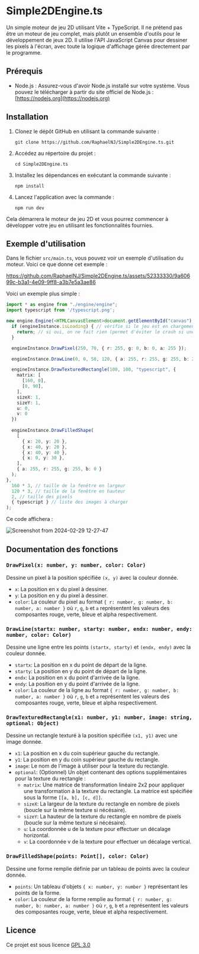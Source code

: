 # Simple2DEngine.ts

Un simple moteur de jeu 2D utilisant Vite + TypeScript. Il ne prétend pas être un moteur de jeu complet, mais plutôt un ensemble d'outils pour le développement de jeux 2D. Il utilise l'API JavaScript Canvas pour dessiner les pixels à l'écran, avec toute la logique d'affichage gérée directement par le programme.

## Prérequis
- Node.js : Assurez-vous d'avoir Node.js installé sur votre système. Vous pouvez le télécharger à partir du site officiel de Node.js : [https://nodejs.org](https://nodejs.org)

## Installation
1. Clonez le dépôt GitHub en utilisant la commande suivante :
   ```
   git clone https://github.com/RaphaelNJ/Simple2DEngine.ts.git
   ```
2. Accédez au répertoire du projet :
   ```
   cd Simple2DEngine.ts
   ```
3. Installez les dépendances en exécutant la commande suivante :
   ```
   npm install
   ```
4. Lancez l'application avec la commande :
   ```
   npm run dev
   ```

Cela démarrera le moteur de jeu 2D et vous pourrez commencer à développer votre jeu en utilisant les fonctionnalités fournies.

## Exemple d'utilisation

Dans le fichier `src/main.ts`, vous pouvez voir un exemple d'utilisation du moteur. Voici ce que donne cet exemple : 

https://github.com/RaphaelNJ/Simple2DEngine.ts/assets/52333330/9a60699c-b3a1-4e09-9ff8-a3b7e5a3ae86

Voici un exemple plus simple :

```typescript
import * as engine from "./engine/engine";
import typescript from '/typescript.png';

new engine.Engine(<HTMLCanvasElement>document.getElementById("canvas"), (delta: number, fps: number, engineInstance: engine.Engine) => {
  if (engineInstance.isLoading) { // vérifie si le jeu est en chargement
    return; // si oui, on ne fait rien (permet d'éviter le crash si une image non chargée est appelée)
  }

  engineInstance.DrawPixel(250, 70, { r: 255, g: 0, b: 0, a: 255 });

  engineInstance.DrawLine(0, 0, 50, 120, { a: 255, r: 255, g: 255, b: 255 });

  engineInstance.DrawTexturedRectangle(100, 100, "typescript", {
    matrix: [
      [160, 0],
      [0, 90],
    ],
    sizeX: 1,
    sizeY: 1,
    u: 0,
    v: 0
  })
  
  engineInstance.DrawFilledShape(
    [
      { x: 20, y: 20 },
      { x: 40, y: 20 },
      { x: 40, y: 40 },
      { x: 0, y: 30 },
    ],
    { a: 255, r: 255, g: 255, b: 0 }
  );
},
  160 * 3, // taille de la fenêtre en largeur
  120 * 3, // taille de la fenêtre en hauteur
  2, // taille des pixels
  { typescript } // liste des images à charger
);
```
Ce code affichera :

![Screenshot from 2024-02-29 12-27-47](https://github.com/RaphaelNJ/Simple2DEngine.ts/assets/52333330/ea73fce5-2561-42e6-9c80-14ca870b8ca8)


## Documentation des fonctions

### `DrawPixel(x: number, y: number, color: Color)`

Dessine un pixel à la position spécifiée `(x, y)` avec la couleur donnée.

- `x`: La position en x du pixel à dessiner.
- `y`: La position en y du pixel à dessiner.
- `color`: La couleur du pixel au format `{ r: number, g: number, b: number, a: number }` où `r`, `g`, `b` et `a` représentent les valeurs des composantes rouge, verte, bleue et alpha respectivement.

### `DrawLine(startx: number, starty: number, endx: number, endy: number, color: Color)`

Dessine une ligne entre les points `(startx, starty)` et `(endx, endy)` avec la couleur donnée.

- `startx`: La position en x du point de départ de la ligne.
- `starty`: La position en y du point de départ de la ligne.
- `endx`: La position en x du point d'arrivée de la ligne.
- `endy`: La position en y du point d'arrivée de la ligne.
- `color`: La couleur de la ligne au format `{ r: number, g: number, b: number, a: number }` où `r`, `g`, `b` et `a` représentent les valeurs des composantes rouge, verte, bleue et alpha respectivement.

### `DrawTexturedRectangle(x1: number, y1: number, image: string, optional: Object)`

Dessine un rectangle texturé à la position spécifiée `(x1, y1)` avec une image donnée.

- `x1`: La position en x du coin supérieur gauche du rectangle.
- `y1`: La position en y du coin supérieur gauche du rectangle.
- `image`: Le nom de l'image à utiliser pour la texture du rectangle.
- `optional`: (Optionnel) Un objet contenant des options supplémentaires pour la texture du rectangle :
  - `matrix`: Une matrice de transformation linéaire 2x2 pour appliquer une transformation à la texture du rectangle. La matrice est spécifiée sous la forme `[[a, b], [c, d]]`.
  - `sizeX`: La largeur de la texture du rectangle en nombre de pixels (boucle sur la même texture si nécésaire).
  - `sizeY`: La hauteur de la texture du rectangle en nombre de pixels (boucle sur la même texture si nécésaire).
  - `u`: La coordonnée u de la texture pour effectuer un décalage horizontal.
  - `v`: La coordonnée v de la texture pour effectuer un décalage vertical.

### `DrawFilledShape(points: Point[], color: Color)`

Dessine une forme remplie définie par un tableau de points avec la couleur donnée.

- `points`: Un tableau d'objets `{ x: number, y: number }` représentant les points de la forme.
- `color`: La couleur de la forme remplie au format `{ r: number, g: number, b: number, a: number }` où `r`, `g`, `b` et `a` représentent les valeurs des composantes rouge, verte, bleue et alpha respectivement.

## Licence

Ce projet est sous licence [GPL 3.0](https://www.gnu.org/licenses/gpl-3.0.html)
